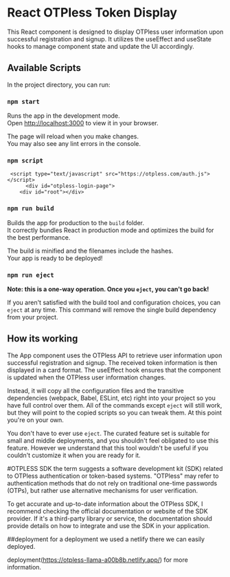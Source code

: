 # React OTPless Token Display

This React component is designed to display OTPless user information upon successful registration and signup. It utilizes the useEffect and useState hooks to manage component state and update the UI accordingly.



## Available Scripts

In the project directory, you can run:

### `npm start`

Runs the app in the development mode.\
Open [http://localhost:3000](http://localhost:3000) to view it in your browser.

The page will reload when you make changes.\
You may also see any lint errors in the console.

### `npm script`

     <script type="text/javascript" src="https://otpless.com/auth.js"></script>
          <div id="otpless-login-page">
        <div id="root"></div>

### `npm run build`

Builds the app for production to the `build` folder.\
It correctly bundles React in production mode and optimizes the build for the best performance.

The build is minified and the filenames include the hashes.\
Your app is ready to be deployed!

### `npm run eject`

**Note: this is a one-way operation. Once you `eject`, you can't go back!**

If you aren't satisfied with the build tool and configuration choices, you can `eject` at any time. This command will remove the single build dependency from your project.

## How its working

The App component uses the OTPless API to retrieve user information upon successful registration and signup. The received token information is then displayed in a card format. The useEffect hook ensures that the component is updated when the OTPless user information changes.

Instead, it will copy all the configuration files and the transitive dependencies (webpack, Babel, ESLint, etc) right into your project so you have full control over them. All of the commands except `eject` will still work, but they will point to the copied scripts so you can tweak them. At this point you're on your own.

You don't have to ever use `eject`. The curated feature set is suitable for small and middle deployments, and you shouldn't feel obligated to use this feature. However we understand that this tool wouldn't be useful if you couldn't customize it when you are ready for it.

#OTPLESS SDK
the term suggests a software development kit (SDK) related to OTPless authentication or token-based systems. "OTPless" may refer to authentication methods that do not rely on traditional one-time passwords (OTPs), but rather use alternative mechanisms for user verification.

To get accurate and up-to-date information about the OTPless SDK, I recommend checking the official documentation or website of the SDK provider. If it's a third-party library or service, the documentation should provide details on how to integrate and use the SDK in your application.

##deployment
for a deployment we used a netlify there we can easily deployed.

 deployment(https://otpless-llama-a00b8b.netlify.app/) for more information.
